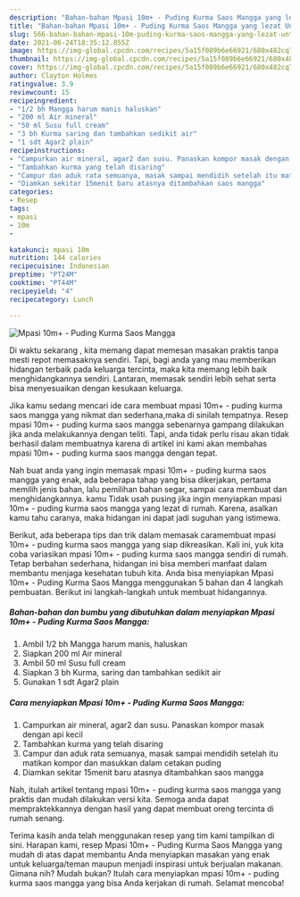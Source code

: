 ```yaml
---
description: "Bahan-bahan Mpasi 10m+ - Puding Kurma Saos Mangga yang lezat Untuk Jualan"
title: "Bahan-bahan Mpasi 10m+ - Puding Kurma Saos Mangga yang lezat Untuk Jualan"
slug: 566-bahan-bahan-mpasi-10m-puding-kurma-saos-mangga-yang-lezat-untuk-jualan
date: 2021-06-24T18:35:12.855Z
image: https://img-global.cpcdn.com/recipes/5a15f089b6e66921/680x482cq70/mpasi-10m-puding-kurma-saos-mangga-foto-resep-utama.jpg
thumbnail: https://img-global.cpcdn.com/recipes/5a15f089b6e66921/680x482cq70/mpasi-10m-puding-kurma-saos-mangga-foto-resep-utama.jpg
cover: https://img-global.cpcdn.com/recipes/5a15f089b6e66921/680x482cq70/mpasi-10m-puding-kurma-saos-mangga-foto-resep-utama.jpg
author: Clayton Holmes
ratingvalue: 3.9
reviewcount: 15
recipeingredient:
- "1/2 bh Mangga harum manis haluskan"
- "200 ml Air mineral"
- "50 ml Susu full cream"
- "3 bh Kurma saring dan tambahkan sedikit air"
- "1 sdt Agar2 plain"
recipeinstructions:
- "Campurkan air mineral, agar2 dan susu. Panaskan kompor masak dengan api kecil"
- "Tambahkan kurma yang telah disaring"
- "Campur dan aduk rata semuanya, masak sampai mendidih setelah itu matikan kompor dan masukkan dalam cetakan puding"
- "Diamkan sekitar 15menit baru atasnya ditambahkan saos mangga"
categories:
- Resep
tags:
- mpasi
- 10m
- 

katakunci: mpasi 10m  
nutrition: 144 calories
recipecuisine: Indonesian
preptime: "PT24M"
cooktime: "PT44M"
recipeyield: "4"
recipecategory: Lunch

---
```



![Mpasi 10m+ - Puding Kurma Saos Mangga](https://img-global.cpcdn.com/recipes/5a15f089b6e66921/680x482cq70/mpasi-10m-puding-kurma-saos-mangga-foto-resep-utama.jpg)

Di waktu  sekarang , kita memang dapat memesan masakan praktis tanpa mesti repot memasaknya sendiri. Tapi, bagi anda yang mau memberikan hidangan terbaik pada keluarga tercinta, maka kita memang lebih baik menghidangkannya sendiri. Lantaran, memasak sendiri lebih sehat serta bisa menyesuaikan dengan kesukaan keluarga.

Jika kamu sedang mencari ide cara membuat mpasi 10m+ - puding kurma saos mangga yang nikmat dan sederhana,maka di sinilah tempatnya. Resep mpasi 10m+ - puding kurma saos mangga  sebenarnya gampang dilakukan jika anda melakukannya dengan teliti. Tapi, anda tidak perlu risau akan tidak berhasil dalam membuatnya 
karena di artikel ini kami akan membahas mpasi 10m+ - puding kurma saos mangga dengan tepat.  



Nah buat anda yang ingin memasak mpasi 10m+ - puding kurma saos mangga yang enak, ada beberapa tahap yang bisa dikerjakan, pertama memilih jenis bahan, lalu pemilihan bahan segar, sampai cara membuat dan menghidangkannya. kamu Tidak usah pusing jika ingin menyiapkan mpasi 10m+ - puding kurma saos mangga yang lezat di rumah. Karena, asalkan kamu  tahu caranya, maka hidangan ini dapat jadi suguhan yang istimewa.

Berikut, ada beberapa tips dan trik dalam memasak caramembuat mpasi 10m+ - puding kurma saos mangga yang siap dikreasikan. Kali ini, yuk kita coba variasikan mpasi 10m+ - puding kurma saos mangga sendiri di rumah. Tetap berbahan sederhana, hidangan ini bisa memberi manfaat dalam membantu menjaga kesehatan tubuh kita. Anda bisa menyiapkan Mpasi 10m+ - Puding Kurma Saos Mangga menggunakan 5 bahan dan 4 langkah pembuatan. Berikut ini langkah-langkah untuk membuat hidangannya.

<!--inarticleads1-->

##### Bahan-bahan dan bumbu yang dibutuhkan dalam menyiapkan Mpasi 10m+ - Puding Kurma Saos Mangga:

1. Ambil 1/2 bh Mangga harum manis, haluskan
1. Siapkan 200 ml Air mineral
1. Ambil 50 ml Susu full cream
1. Siapkan 3 bh Kurma, saring dan tambahkan sedikit air
1. Gunakan 1 sdt Agar2 plain




<!--inarticleads2-->

##### Cara menyiapkan Mpasi 10m+ - Puding Kurma Saos Mangga:

1. Campurkan air mineral, agar2 dan susu. Panaskan kompor masak dengan api kecil
1. Tambahkan kurma yang telah disaring
1. Campur dan aduk rata semuanya, masak sampai mendidih setelah itu matikan kompor dan masukkan dalam cetakan puding
1. Diamkan sekitar 15menit baru atasnya ditambahkan saos mangga




Nah, itulah artikel tentang  mpasi 10m+ - puding kurma saos mangga  yang praktis dan mudah dilakukan versi kita. Semoga anda dapat mempraktekkannya dengan hasil yang dapat membuat oreng tercinta di rumah senang. 

Terima kasih anda telah menggunakan resep yang tim kami tampilkan di sini. Harapan kami, resep  Mpasi 10m+ - Puding Kurma Saos Mangga yang mudah di atas dapat membantu Anda menyiapkan masakan yang enak untuk keluarga/teman maupun menjadi inspirasi untuk berjualan makanan. Gimana nih? Mudah bukan? Itulah cara menyiapkan mpasi 10m+ - puding kurma saos mangga yang bisa Anda kerjakan di rumah. Selamat mencoba!

